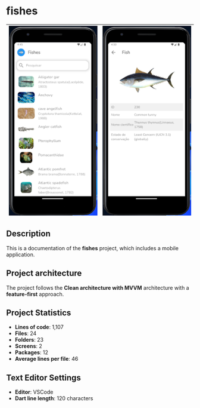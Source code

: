 # fishes

| ![Home Screen](https://raw.githubusercontent.com/gheysiell/images/main/fishes_screen.png) | ![Details Screen](https://raw.githubusercontent.com/gheysiell/images/main/fishes_details_screen.png) |
|:---:|:---:|

## Description

This is a documentation of the **fishes** project, which includes a mobile application.

## Project architecture

The project follows the **Clean architecture with MVVM** architecture with a **feature-first** approach.

## Project Statistics

- **Lines of code**: 1,107
- **Files**: 24
- **Folders**: 23
- **Screens**: 2
- **Packages**: 12
- **Average lines per file**: 46

## Text Editor Settings

- **Editor**: VSCode
- **Dart line length**: 120 characters

